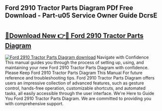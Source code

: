 ## Ford 2910 Tractor Parts Diagram PDf Free Download - Part-u05 Service Owner Guide DcrsE

# <h2><a href="http://dfkq7vo.blite.top/?on=Ford+2910+Tractor+Parts+Diagram">🔗Download New 👉🔴 Ford 2910 Tractor Parts Diagram</a></h2>

[![Ford 2910 Tractor Parts Diagram download](https://i.imgur.com/lujVjoI.png)](http://dfkq7vo.blite.top/?on=Ford+2910+Tractor+Parts+Diagram)
Navigate with Confidence This manual guides you through the process of setting up, using, and maintaining your new Ford 2910 Tractor Parts Diagram with confidence. Please Keep Ford 2910 Tractor Parts Diagram This Manual For future reference and troubleshooting tips. Ford 2910 Tractor Parts Diagram offers users an impressive collection of advanced features, such as gesture control, hands-free operation, customizable shortcuts, and automated tasks, all easily accessible through the user interface. We're Here to Guide You Ford 2910 Tractor Parts Diagram. We are committed to providing you with comprehensive support.
